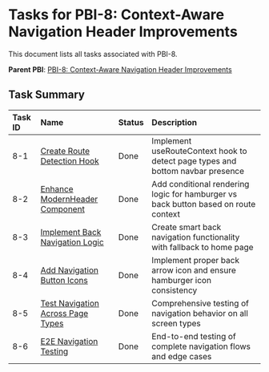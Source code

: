 # Tasks for PBI-8: Context-Aware Navigation Header Improvements

This document lists all tasks associated with PBI-8.

**Parent PBI**: [PBI-8: Context-Aware Navigation Header Improvements](mdc:prd.md)

## Task Summary

| Task ID | Name | Status | Description |
| :--- | :--- | :---- | :--- |
| 8-1 | [Create Route Detection Hook](mdc:8-1.md) | Done | Implement useRouteContext hook to detect page types and bottom navbar presence |
| 8-2 | [Enhance ModernHeader Component](mdc:8-2.md) | Done | Add conditional rendering logic for hamburger vs back button based on route context |
| 8-3 | [Implement Back Navigation Logic](mdc:8-3.md) | Done | Create smart back navigation functionality with fallback to home page |
| 8-4 | [Add Navigation Button Icons](mdc:8-4.md) | Done | Implement proper back arrow icon and ensure hamburger icon consistency |
| 8-5 | [Test Navigation Across Page Types](mdc:8-5.md) | Done | Comprehensive testing of navigation behavior on all screen types |
| 8-6 | [E2E Navigation Testing](mdc:8-6.md) | Done | End-to-end testing of complete navigation flows and edge cases | 